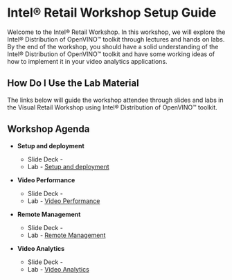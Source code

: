 # Intel® Retail Workshop Setup Guide
Welcome to the Intel® Retail Workshop. In this workshop, we will explore the Intel® Distribution of OpenVINO™ toolkit through lectures and hands on labs. By the end of the workshop, you should have a solid understanding of the Intel® Distribution of OpenVINO™ toolkit and have some working ideas of how to implement it in your video analytics applications.
## How Do I Use the Lab Material
The links below will guide the workshop attendee through slides and labs in the Visual Retail Workshop using Intel® Distribution of OpenVINO™ toolkit.

## Workshop Agenda
* **Setup and deployment**
    - Slide Deck -
    - Lab - [Setup and deployment](./Setup_and_deployment.md)


* **Video Performance**
  - Slide Deck -
  - Lab - [Video Performance](./Video_Performance/README.md)


* **Remote Management**
  - Slide Deck -
  - Lab - [Remote Management](./Remote_Management/README.md)


* **Video Analytics**
    - Slide Deck -
    - Lab - [Video Analytics](./Video_Analytics/README.md)
